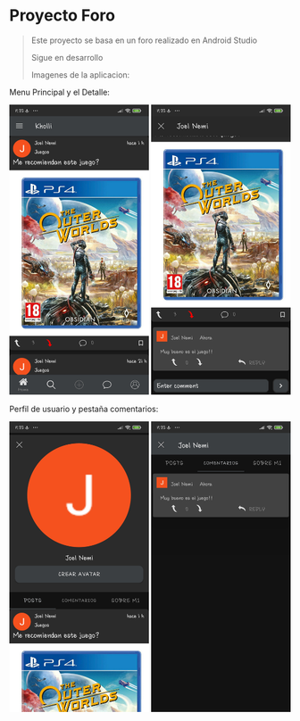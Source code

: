 # Proyecto Foro
> Este proyecto se basa en un foro realizado en Android Studio
>
> Sigue en desarrollo
>
>Imagenes de la aplicacion:


Menu Principal y el Detalle:

<img src="/library/Captura1_Foro.jpg" width="250" display ="inline" title="Captura 1">
<img src="/library/Captura2_Foro.jpg" width="250" display ="inline" title="Captura 2">

Perfil de usuario y pestaña comentarios:

<img src="/library/Captura3_Foro.jpg" width="250" display ="inline" title="Captura 3">
<img src="/library/Captura4_Foro.jpg" width="250" display ="inline" title="Captura 4">


